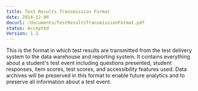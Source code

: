 ```yaml
---
title: Test Results Transmission Format
date: 2014-12-06
docurl: /documents/TestResultsTransmissionFormat.pdf
status: Accepted
Version: 1.1
---
```

This is the format in which test results are transmitted from the test delivery system to the data warehouse and reporting system. It contains everything about a student's test event including questions presented, student responses, item scores, test scores, and accessibility features used. Data archives will be preserved in this format to enable future analytics and to preserve all information about a test event. 